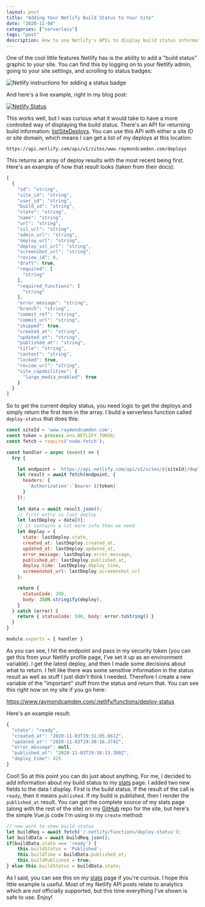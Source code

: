 ```yaml
---
layout: post
title: "Adding Your Netlify Build Status to Your Site"
date: "2020-11-04"
categories: ["serverless"]
tags: "post"
description: How to use Netlify's APIs to display build status information on your site
---
```


One of the cool little features Netlify has is the ability to add a "build status" graphic to your site. You can find this by logging on to your Netlify admin, going to your site settings, and scrolling to status badges:

<p>
<img src="https://static.raymondcamden.com/images/2020/11/ntl1.jpg" alt="Netlify instructions for adding a status badge" class="lazyload imgborder imgcenter">
</p>

And here's a live example, right in my blog post:

[![Netlify Status](https://api.netlify.com/api/v1/badges/9727f051-52fd-4ae7-9128-a0812610ca69/deploy-status)](https://app.netlify.com/sites/raymondcamden/deploys)

This works well, but I was curious what it would take to have a more controlled way of displaying the build status. There's an API for returning build information: [listSiteDeploys](https://open-api.netlify.com/?_ga=2.224975322.1597224312.1604327763-452716213.1587404636#operation/listSiteDeploys). You can use this API with either a site ID or site domain, which means I can get a list of my deploys at this location:

	https://api.netlify.com/api/v1/sites/www.raymondcamden.com/deploys

This returns an array of deploy results with the most recent being first. Here's an example of how that result looks (taken from their docs):

```js
[
  {
    "id": "string",
    "site_id": "string",
    "user_id": "string",
    "build_id": "string",
    "state": "string",
    "name": "string",
    "url": "string",
    "ssl_url": "string",
    "admin_url": "string",
    "deploy_url": "string",
    "deploy_ssl_url": "string",
    "screenshot_url": "string",
    "review_id": 0,
    "draft": true,
    "required": [
      "string"
    ],
    "required_functions": [
      "string"
    ],
    "error_message": "string",
    "branch": "string",
    "commit_ref": "string",
    "commit_url": "string",
    "skipped": true,
    "created_at": "string",
    "updated_at": "string",
    "published_at": "string",
    "title": "string",
    "context": "string",
    "locked": true,
    "review_url": "string",
    "site_capabilities": {
      "large_media_enabled": true
    }
  }
]
```

So to get the current deploy status, you need logic to get the deploys and simply return the first item in the array. I build a serverless function called `deploy-status` that does this:

```js
const siteId = 'www.raymondcamden.com';
const token = process.env.NETLIFY_TOKEN;
const fetch = require('node-fetch');

const handler = async (event) => {
  try {

    let endpoint = `https://api.netlify.com/api/v1/sites/${siteId}/deploys`;
    let result = await fetch(endpoint, {
      headers: {
        'Authorization':`Bearer ${token}`
      }
    });
    
    let data = await result.json();
    // first entry is last deploy
    let lastDeploy = data[0];
    // it contains a lot more info then we need
    let deploy = {
      state: lastDeploy.state, 
      created_at: lastDeploy.created_at, 
      updated_at: lastDeploy.updated_at, 
      error_message: lastDeploy.error_message,
      published_at: lastDeploy.published_at,
      deploy_time: lastDeploy.deploy_time,
      screeenshot_url: lastDeploy.screeenshot_url
    };

    return {
      statusCode: 200,
      body: JSON.stringify(deploy),
    }
  } catch (error) {
    return { statusCode: 500, body: error.toString() }
  }
}

module.exports = { handler }
```

As you can see, I hit the endpoint and pass in my security token (you can get this from your Netlify profile page, I've set it up as an environment variable). I get the latest deploy, and then I made some decisions about what to return. I felt like there was some sensitive information in the status result as well as stuff I just didn't think I needed. Therefore I create a new variable of the "important" stuff from the status and return that. You can see this right now on my site if you go here:

<https://www.raymondcamden.com/.netlify/functions/deploy-status>

Here's an example result:

```js
{
  "state": "ready",
  "created_at": "2020-11-03T19:31:05.661Z",
  "updated_at": "2020-11-03T19:38:16.374Z",
  "error_message": null,
  "published_at": "2020-11-03T19:38:13.380Z",
  "deploy_time": 425
}
```

Cool! So at this point you can do just about anything. For me, I decided to add information about my build status to my [stats](/stats) page. I added two new fields to the data I display. First is the build status. If the result of the call is `ready`, then it means `published`. If my build is published, then I render the `published_at` result. You can get the complete source of my stats page (along with the rest of the site) on my [GitHub](https://github.com/cfjedimaster/raymondcamden2020) repo for the site, but here's the simple Vue.js code I'm using in my `create` method:

```js
// new work to show build status
let buildReq = await fetch('/.netlify/functions/deploy-status');
let buildData = await buildReq.json();
if(buildData.state === 'ready') {
	this.buildStatus = 'Published';
	this.buildTime = buildData.published_at;
	this.buildPublished = true;
} else this.buildStatus = buildData.state;
```

As I said, you can see this on my [stats](/stats) page if you're curious. I hope this little example is useful. Most of my Netlify API posts relate to analytics which are *not* officially supported, but this time everything I've shown is safe to use. Enjoy!